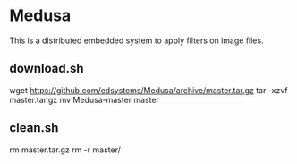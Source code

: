 # Medusa
This is a distributed embedded system to apply filters on image files.

## download.sh
wget https://github.com/edsystems/Medusa/archive/master.tar.gz
tar -xzvf master.tar.gz
mv Medusa-master master

## clean.sh
rm master.tar.gz
rm -r master/
